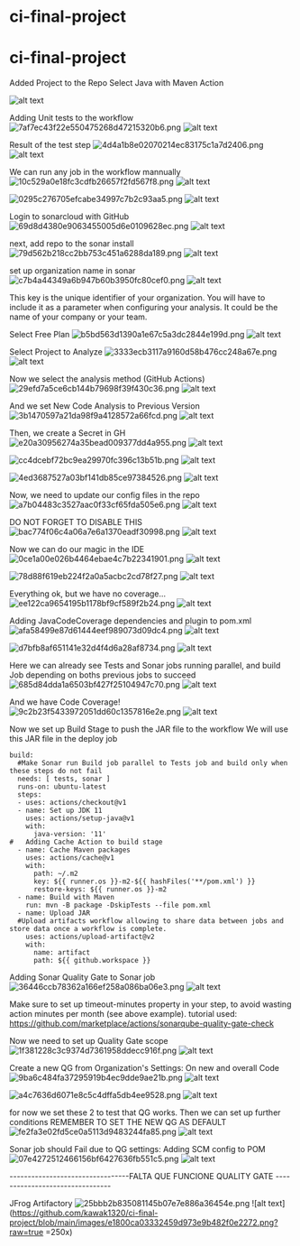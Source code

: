 # ci-final-project

# ci-final-project

Added Project to the Repo
Select Java with Maven Action


![alt text](https://github.com/kawak1320/ci-final-project/blob/main/images/074ff759fe6b41e4bb42d71eaa315f80.png?raw=true)

Adding Unit tests to the workflow
![7af7ec43f22e550475268d47215320b6.png](:/fd1da4dfc2394bb0ae8e96caf7b7fe1c)
![alt text](https://github.com/kawak1320/ci-final-project/blob/main/images/fd1da4dfc2394bb0ae8e96caf7b7fe1c.png?raw=true)


Result of the test step
![4d4a1b8e02070214ec83175c1a7d2406.png](:/b9d58f54f6b44aed87744548786e48c5)
![alt text](https://github.com/kawak1320/ci-final-project/blob/main/images/b9d58f54f6b44aed87744548786e48c5.png?raw=true)


We can run any job in the workflow mannually
![10c529a0e18fc3cdfb26657f2fd567f8.png](:/07fae8b0da754bfdbbe61d1629f3c66b)
![alt text](https://github.com/kawak1320/ci-final-project/blob/main/images/07fae8b0da754bfdbbe61d1629f3c66b.png?raw=true)

![0295c276705efcabe34997c7b2c93aa5.png](:/13d001ac8f8a422bb9ed372668992d90)
![alt text](https://github.com/kawak1320/ci-final-project/blob/main/images/13d001ac8f8a422bb9ed372668992d90.png?raw=true)


Login to sonarcloud with GitHub
![69d8d4380e9063455005d6e0109628ec.png](:/d8d04f92509845c28db7b60bcab4bdb3)
![alt text](https://github.com/kawak1320/ci-final-project/blob/main/images/d8d04f92509845c28db7b60bcab4bdb3.png?raw=true)


next, add repo to the sonar install
![79d562b218cc2bb753c451a6288da189.png](:/7582a4a0c6864c9ca6da5ba5bce792b2)
![alt text](https://github.com/kawak1320/ci-final-project/blob/main/images/7582a4a0c6864c9ca6da5ba5bce792b2.png?raw=true)


set up organization name in sonar
![c7b4a44349a6b947b60b3950fc80cef0.png](:/074ff759fe6b41e4bb42d71eaa315f80)
![alt text](https://github.com/kawak1320/ci-final-project/blob/main/images/074ff759fe6b41e4bb42d71eaa315f80.png?raw=true)


This key is the unique identifier of your organization. You will have to include it as a parameter when configuring your analysis. It could be the name of your company or your team.


Select Free Plan
![b5bd563d1390a1e67c5a3dc2844e199d.png](:/0e4d64e1e514464b8aac213cb980a789)
![alt text](https://github.com/kawak1320/ci-final-project/blob/main/images/0e4d64e1e514464b8aac213cb980a789.png?raw=true)


Select Project to Analyze
![3333ecb3117a9160d58b476cc248a67e.png](:/dc2f13633b97428bbf828b55e3cba42d)
![alt text](https://github.com/kawak1320/ci-final-project/blob/main/images/dc2f13633b97428bbf828b55e3cba42d.png?raw=true)


Now we select the analysis method (GitHub Actions)
![29efd7a5ce6cb144b79698f39f430c36.png](:/6715c53aa0534410b698fd0fff5e4019)
![alt text](https://github.com/kawak1320/ci-final-project/blob/main/images/6715c53aa0534410b698fd0fff5e4019.png?raw=true)


And we set New Code Analysis to Previous Version
![3b1470597a21da98f9a4128572a66fcd.png](:/4f6acf5f21274ddc8e7066d13637f801)
![alt text](https://github.com/kawak1320/ci-final-project/blob/main/images/4f6acf5f21274ddc8e7066d13637f801.png?raw=true)


Then, we create a Secret in GH
![e20a30956274a35bead009377dd4a955.png](:/4ce3f58006a3428dbcba8477c6d7e553)
![alt text](https://github.com/kawak1320/ci-final-project/blob/main/images/4ce3f58006a3428dbcba8477c6d7e553.png?raw=true)


![cc4dcebf72bc9ea29970fc396c13b51b.png](:/19694b159ec448a9a463a50def550ce9)
![alt text](https://github.com/kawak1320/ci-final-project/blob/main/images/19694b159ec448a9a463a50def550ce9.png?raw=true)


![4ed3687527a03bf141db85ce97384526.png](:/0a35d032bb59488c8aa78ea49acf7466)
![alt text](https://github.com/kawak1320/ci-final-project/blob/main/images/0a35d032bb59488c8aa78ea49acf7466.png?raw=true)


Now, we need to update our config files in the repo
![a7b04483c3527aac0f33cf65fda505e6.png](:/271655eae412458eacf32e6e981442cc)
![alt text](https://github.com/kawak1320/ci-final-project/blob/main/images/271655eae412458eacf32e6e981442cc.png?raw=true)


DO NOT FORGET TO DISABLE THIS
![bac774f06c4a06a7e6a1370eadf30998.png](:/1892acbb16994665ab205c412186729e)
![alt text](https://github.com/kawak1320/ci-final-project/blob/main/images/1892acbb16994665ab205c412186729e.png?raw=true)

Now we can do our magic in the IDE
![0ce1a00e026b4464ebae4c7b22341901.png](:/58c4270412d442278f2ed08c994f5ae7)
![alt text](https://github.com/kawak1320/ci-final-project/blob/main/images/58c4270412d442278f2ed08c994f5ae7.png?raw=true)


![78d88f619eb224f2a0a5acbc2cd78f27.png](:/0842009cf83448a6a5022db9b271daaf)
![alt text](https://github.com/kawak1320/ci-final-project/blob/main/images/0842009cf83448a6a5022db9b271daaf.png?raw=true)


Everything ok, but we have no coverage...
![ee122ca9654195b1178bf9cf589f2b24.png](:/549c666fb5c04ec0813dccf8c64ba8aa)
![alt text](https://github.com/kawak1320/ci-final-project/blob/main/images/549c666fb5c04ec0813dccf8c64ba8aa.png?raw=true)


Adding JavaCodeCoverage dependencies and plugin to pom.xml
![afa58499e87d61444eef989073d09dc4.png](:/7e9dfa2b295f4605b6644f714618e988)
![alt text](https://github.com/kawak1320/ci-final-project/blob/main/images/7e9dfa2b295f4605b6644f714618e988.png?raw=true)


![d7bfb8af651141e32d4f4d6a28af8734.png](:/881dc431a3f4497581116ed09c6c535f)
![alt text](https://github.com/kawak1320/ci-final-project/blob/main/images/881dc431a3f4497581116ed09c6c535f.png?raw=true)


Here we can already see Tests and Sonar jobs running parallel, and build Job depending on boths previous jobs to succeed
![685d84dda1a6503bf427f25104947c70.png](:/ee345cc2cfd14f7ebeb5862b25de590a)
![alt text](https://github.com/kawak1320/ci-final-project/blob/main/images/ee345cc2cfd14f7ebeb5862b25de590a.png?raw=true)


And we have Code Coverage!
![9c2b23f5433972051dd60c1357816e2e.png](:/9c1a81626b8547509fee021a8239c09d)
![alt text](https://github.com/kawak1320/ci-final-project/blob/main/images/9c1a81626b8547509fee021a8239c09d.png?raw=true)


Now we set up Build Stage to push the JAR file to the workflow
We will use this JAR file in the deploy job
  ```
build:
    #Make Sonar run Build job parallel to Tests job and build only when these steps do not fail
    needs: [ tests, sonar ]
    runs-on: ubuntu-latest
    steps:
    - uses: actions/checkout@v1
    - name: Set up JDK 11
      uses: actions/setup-java@v1
      with:
        java-version: '11'
#   Adding Cache Action to build stage
    - name: Cache Maven packages
      uses: actions/cache@v1
      with:
        path: ~/.m2
        key: ${{ runner.os }}-m2-${{ hashFiles('**/pom.xml') }}
        restore-keys: ${{ runner.os }}-m2
    - name: Build with Maven
      run: mvn -B package -DskipTests --file pom.xml
    - name: Upload JAR
    #Upload artifacts workflow allowing to share data between jobs and store data once a workflow is complete.
      uses: actions/upload-artifact@v2
      with:
        name: artifact
        path: ${{ github.workspace }}
```


Adding Sonar Quality Gate to Sonar job
![36446ccb78362a166ef258a086ba06e3.png](:/f1a0877b400c430d9f0fef6f41f420f1)
![alt text](https://github.com/kawak1320/ci-final-project/blob/main/images/f1a0877b400c430d9f0fef6f41f420f1.png?raw=true)

Make sure to set up timeout-minutes property in your step, to avoid wasting action minutes per month (see above example).
tutorial used:
https://github.com/marketplace/actions/sonarqube-quality-gate-check

Now we need to set up Quality Gate scope
![1f381228c3c9374d7361958ddecc916f.png](:/61b63bdc7db44497bd68fbe968eec594)
![alt text](https://github.com/kawak1320/ci-final-project/blob/main/images/61b63bdc7db44497bd68fbe968eec594.png?raw=true)


Create a new QG from Organization's Settings:
On new and overall Code
![9ba6c484fa37295919b4ec9dde9ae21b.png](:/76c5e03eb7364eaaac4e7e1656990e88)
![alt text](https://github.com/kawak1320/ci-final-project/blob/main/images/76c5e03eb7364eaaac4e7e1656990e88.png?raw=true)


![a4c7636d6071e8c5c4dffa5db4ee9528.png](:/6d49d58c9f40473184e547f937cccb9a)
![alt text](https://github.com/kawak1320/ci-final-project/blob/main/images/6d49d58c9f40473184e547f937cccb9a.png?raw=true)


for now we set these 2 to test that QG works. Then we can set up further conditions
REMEMBER TO SET THE NEW QG AS DEFAULT
![fe2fa3e02fd5ce0a5113d9483244fa85.png](:/1c268a0f6da84954b60e915c1c253bdc)
![alt text](https://github.com/kawak1320/ci-final-project/blob/main/images/1c268a0f6da84954b60e915c1c253bdc.png?raw=true)


Sonar job should Fail due to QG settings:
Adding SCM config to POM
![07e4272512466156bf6427636fb551c5.png](:/909f97058fbf41a89a292368b77a0550)
![alt text](https://github.com/kawak1320/ci-final-project/blob/main/images/909f97058fbf41a89a292368b77a0550.png?raw=true)



---------------------------------FALTA QUE FUNCIONE QUALITY GATE --------------------------------

JFrog Artifactory
![25bbb2b835081145b07e7e886a36454e.png](:/e1800ca03332459d973e9b482f0e2272)
![alt text](https://github.com/kawak1320/ci-final-project/blob/main/images/e1800ca03332459d973e9b482f0e2272.png?raw=true =250x)
